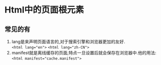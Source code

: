 # Html中的页面根元素
常见的有  
-
1.	lang是来声明页面语言的,对于搜索引擎和浏览器更加的友好.  
```<html lang="en">```
```<html lang="zh-CN">```
2.	manifest就是离线缓存的页面,特点一旦设置后就会保存在浏览器中.他的用法:  
```<html manifest="cache.manifest">```
